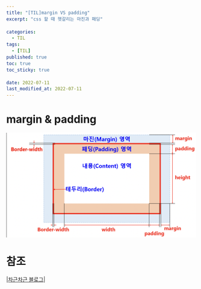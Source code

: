 ```yaml
---
title: "[TIL]margin VS padding"
excerpt: "css 할 때 헷갈리는 마진과 패딩"

categories:
  - TIL
tags:
  - [TIL]
published: true
toc: true
toc_sticky: true

date: 2022-07-11
last_modified_at: 2022-07-11
---
```


# margin & padding

![margin과 padding](/assets/image/marginpadding.png)

# 참조

|[차근차근 블로그](https://enai.tistory.com/49)|
